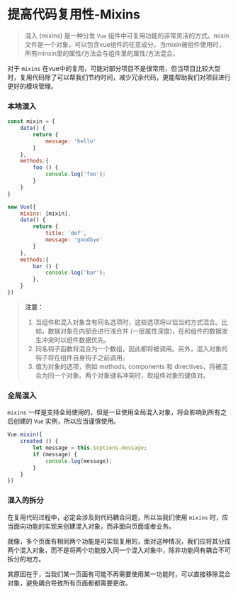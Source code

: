 # 提高代码复用性-Mixins

> 混入 (mixins) 是一种分发 `Vue` 组件中可复用功能的非常灵活的方式。mixin文件是一个对象，可以包含vue组件的任意成分。当mixin被组件使用时，所有minxin里的属性/方法会与组件里的属性/方法混合。

对于 `mixins` 在vue中的复用，可能对部分项目不是很常用，但当项目比较大型时，复用代码除了可以帮我们节约时间，减少冗余代码，更能帮助我们对项目进行更好的模块管理。

### 本地混入

```javascript
const mixin = {
    data() {
        return {
            message: 'hello'
        }
    },
    methods:{
        foo () {
            console.log('foo');
        }
    }
}

new Vue({
    mixins: [mixin],
    data() {
        return {
            title: 'def',
            message: 'goodbye'
        }
    },
    methods:{
        bar () {
            console.log('bar');
        },
    }
})
```

> **注意：** 
> 1. 当组件和混入对象含有同名选项时，这些选项将以恰当的方式混合。比如，数据对象在内部会进行浅合并 (一层属性深度)，在和组件的数据发生冲突时以组件数据优先。
> 2. 同名钩子函数将混合为一个数组，因此都将被调用。另外，混入对象的钩子将在组件自身钩子之前调用。
> 3. 值为对象的选项，例如 methods, components 和 directives，将被混合为同一个对象。两个对象键名冲突时，取组件对象的键值对。


### 全局混入

`mixins` 一样是支持全局使用的，但是一旦使用全局混入对象，将会影响到所有之后创建的 `Vue` 实例，所以应当谨慎使用。

```javascript
Vue.mixin({
    created () {
        let message = this.$options.message;
        if (message) {
            console.log(message);
        }
    }
})
```

### 混入的拆分

在复用代码过程中，必定会涉及到代码耦合问题，所以当我们使用 `mixins` 时，应当面向功能的实现来创建混入对象，而非面向页面或者业务。

就像，多个页面有相同两个功能是可实现复用的，面对这种情况，我们应将其分成两个混入对象，而不是将两个功能放入同一个混入对象中，除非功能间有耦合不可拆分的地方。

其原因在于，当我们某一页面有可能不再需要使用某一功能时，可以直接移除混合对象，避免耦合导致所有页面都都需要更改。
